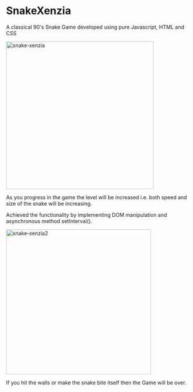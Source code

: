 # SnakeXenzia

A classical 90's Snake Game developed using pure Javascript, HTML and CSS

<img width="403" alt="snake-xenzia" src="https://user-images.githubusercontent.com/82375896/132945155-3f23fce5-a412-4014-a5b1-4d3c6ee7916c.PNG">

As you progress in the game the level will be increased i.e. both speed and size of the snake will be increasing. 

Achieved the functionality by implementing DOM manipulation and asynchronous method setInterval().

<img width="396" alt="snake-xenzia2" src="https://user-images.githubusercontent.com/82375896/133420135-7d6ef8f7-ab57-4d5f-b077-fbc519f6c678.PNG">
 
 If you hit the walls or make the snake bite itself then the Game will be over.
